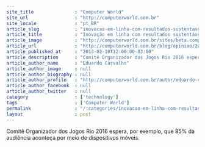 ```yaml
---
site_title               : "Computer World"
site_url                 : "http://computerworld.com.br"
site_locale              : "pt_BR"
article_slug             : "inovacao-em-linha-com-resultados-sustentaveis"
article_title            : "Inovação em linha com resultados sustentáveis"
article_image            : "http://computerworld.com.br/sites/beta.computerworld.com.br/files/news_articles/mascotes_rio_2016_olimpiadas_jogos.jpg"
article_url              : "http://computerworld.com.br/blog/opiniao/2013/02/18/inovacao-em-linha-com-resultados-sustentaveis"
article_published_at     : "2013-02-18T12:00:00-03:00"
article_description      : "Comitê Organizador dos Jogos Rio 2016 espera, por exemplo, que 85% da audiência aconteça por meio de dispositivos móveis."
article_author_name      : "Eduardo Carvalho"
article_author_image     : null
article_author_biography : null
article_author_profile   : "http://computerworld.com.br/autor/eduardo-carvalho-0"
article_author_facebook  : null
article_author_twitter   : null
category                 : ['technology']
tags                     : ['Computer World']
permalink                : "/:categories/inovacao-em-linha-com-resultados-sustentaveis/"
layout                   : post
---
```


Comitê Organizador dos Jogos Rio 2016 espera, por exemplo, que 85% da audiência aconteça por meio de dispositivos móveis.
